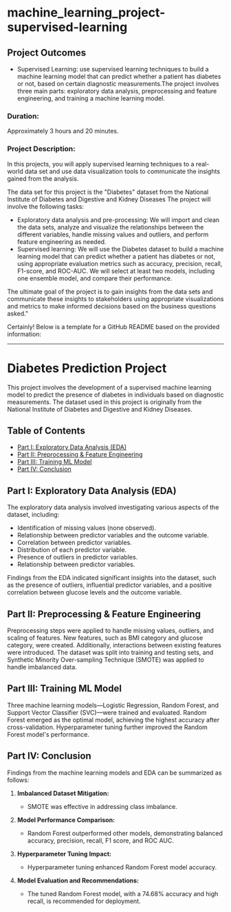 # machine_learning_project-supervised-learning

## Project Outcomes
- Supervised Learning: use supervised learning techniques to build a machine learning model that can predict whether a patient has diabetes or not, based on certain diagnostic measurements.The project involves three main parts: exploratory data analysis, preprocessing and feature engineering, and training a machine learning model. 
### Duration:
Approximately 3 hours and 20 minutes.
### Project Description:
In this projects, you will apply supervised learning techniques to a real-world data set and use data visualization tools to communicate the insights gained from the analysis.

The data set for this project is the "Diabetes" dataset from the National Institute of Diabetes and Digestive and Kidney Diseases 
The project will involve the following tasks:

-	Exploratory data analysis and pre-processing: We will import and clean the data sets, analyze and visualize the relationships between the different variables, handle missing values and outliers, and perform feature engineering as needed.
-	Supervised learning: We will use the Diabetes dataset to build a machine learning model that can predict whether a patient has diabetes or not, using appropriate evaluation metrics such as accuracy, precision, recall, F1-score, and ROC-AUC. We will select at least two models, including one ensemble model, and compare their performance.

The ultimate goal of the project is to gain insights from the data sets and communicate these insights to stakeholders using appropriate visualizations and metrics to make informed decisions based on the business questions asked."

Certainly! Below is a template for a GitHub README based on the provided information:

---

# Diabetes Prediction Project

This project involves the development of a supervised machine learning model to predict the presence of diabetes in individuals based on diagnostic measurements. The dataset used in this project is originally from the National Institute of Diabetes and Digestive and Kidney Diseases.

## Table of Contents
- [Part I: Exploratory Data Analysis (EDA)](#part-i--eda---exploratory-data-analysis)
- [Part II: Preprocessing & Feature Engineering](#part-ii--preprocessing--feature-engineering)
- [Part III: Training ML Model](#part-iii--training-ml-model)
- [Part IV: Conclusion](#part-iv--conclusion)

## Part I: Exploratory Data Analysis (EDA)

The exploratory data analysis involved investigating various aspects of the dataset, including:

- Identification of missing values (none observed).
- Relationship between predictor variables and the outcome variable.
- Correlation between predictor variables.
- Distribution of each predictor variable.
- Presence of outliers in predictor variables.
- Relationship between predictor variables.

Findings from the EDA indicated significant insights into the dataset, such as the presence of outliers, influential predictor variables, and a positive correlation between glucose levels and the outcome variable.

## Part II: Preprocessing & Feature Engineering

Preprocessing steps were applied to handle missing values, outliers, and scaling of features. New features, such as BMI category and glucose category, were created. Additionally, interactions between existing features were introduced. The dataset was split into training and testing sets, and Synthetic Minority Over-sampling Technique (SMOTE) was applied to handle imbalanced data.

## Part III: Training ML Model

Three machine learning models—Logistic Regression, Random Forest, and Support Vector Classifier (SVC)—were trained and evaluated. Random Forest emerged as the optimal model, achieving the highest accuracy after cross-validation. Hyperparameter tuning further improved the Random Forest model's performance.

## Part IV: Conclusion

Findings from the machine learning models and EDA can be summarized as follows:

1. **Imbalanced Dataset Mitigation:**
   - SMOTE was effective in addressing class imbalance.

2. **Model Performance Comparison:**
   - Random Forest outperformed other models, demonstrating balanced accuracy, precision, recall, F1 score, and ROC AUC.

3. **Hyperparameter Tuning Impact:**
   - Hyperparameter tuning enhanced Random Forest model accuracy.

4. **Model Evaluation and Recommendations:**
   - The tuned Random Forest model, with a 74.68% accuracy and high recall, is recommended for deployment.
   
